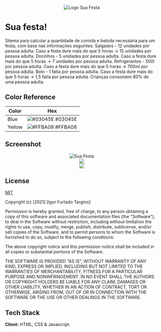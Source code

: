 <p align="center">
  <img src="https://user-images.githubusercontent.com/70289587/139700898-4202b34c-2d56-486a-9125-b3cbc1ae35b1.png" alt="Logo Sua Festa"/>
</p>


# Sua festa!

Sitema para calcular a quantidade de comida e bebida necessária para um festa,
com base nas informações seguintes:
Salgados - 12 unidades por pessoa adulta. Caso a festa dure mais do que 5 horas -> 15 unidades por pessoa adulta.
Docinhos - 5 unidades por pessoa adulta. Caso a festa dure mais do que 5 horas -> 7 unidades por pessoa adulta.
Refrigerantes - 500l por pessoa adulta. Caso a festa dure mais do que 5 horas -> 700ml por pessoa adulta.
Bolo - 1 fatia por pessoa adulta. Caso a festa dure mais do que 5 horas -> 1,5 fatia por pessoa adulta.
Crianças consomem 80% de uma pessoa adulta.

## Color Reference

| Color             | Hex                                                                |
| ----------------- | ------------------------------------------------------------------ |
| Blue | ![#03045E](https://via.placeholder.com/10/03045E?text=+) #03045E |
| Yellow| ![#FFBA08](https://via.placeholder.com/10/FFBA08?text=+) #FFBA08 |

  
## Screenshot

<div align="center">
  <img src="https://user-images.githubusercontent.com/70289587/139700533-0cc2a615-2cb3-4926-8b32-be8d31c0d9bb.png" alt="Sua Festa"/>
</div>
<div align="center">
  <img src="https://user-images.githubusercontent.com/70289587/137595616-92191ee1-424e-4487-b0a5-49d8491315d7.png"/>
</div>
<div align="center">
  <img src="https://user-images.githubusercontent.com/70289587/137595649-f7eda2ff-6ca2-4f14-8545-7d344ded3dae.png"/>
</div>


## License

[MIT](https://choosealicense.com/licenses/mit/)

Copyright (c) [2021] [Igor Furtado Targino]

Permission is hereby granted, free of charge, to any person obtaining a copy
of this software and associated documentation files (the "Software"), to deal
in the Software without restriction, including without limitation the rights
to use, copy, modify, merge, publish, distribute, sublicense, and/or sell
copies of the Software, and to permit persons to whom the Software is
furnished to do so, subject to the following conditions:

The above copyright notice and this permission notice shall be included in all
copies or substantial portions of the Software.

THE SOFTWARE IS PROVIDED "AS IS", WITHOUT WARRANTY OF ANY KIND, EXPRESS OR
IMPLIED, INCLUDING BUT NOT LIMITED TO THE WARRANTIES OF MERCHANTABILITY,
FITNESS FOR A PARTICULAR PURPOSE AND NONINFRINGEMENT. IN NO EVENT SHALL THE
AUTHORS OR COPYRIGHT HOLDERS BE LIABLE FOR ANY CLAIM, DAMAGES OR OTHER
LIABILITY, WHETHER IN AN ACTION OF CONTRACT, TORT OR OTHERWISE, ARISING FROM,
OUT OF OR IN CONNECTION WITH THE SOFTWARE OR THE USE OR OTHER DEALINGS IN THE
SOFTWARE.

  
## Tech Stack

**Client:** HTML, CSS & Javascript.


  
